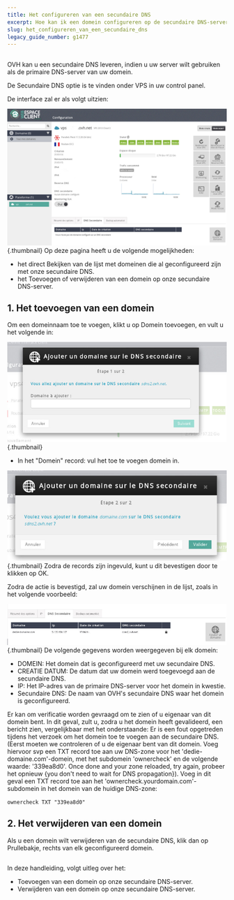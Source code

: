 ```yaml
---
title: Het configureren van een secundaire DNS
excerpt: Hoe kan ik een domein configureren op de secundaire DNS-server
slug: het_configureren_van_een_secundaire_dns
legacy_guide_number: g1477
---
```



## 
OVH kan u een secundaire DNS leveren, indien u uw server wilt gebruiken als de primaire DNS-server van uw domein.

De Secundaire DNS optie is te vinden onder VPS in uw control panel.

De interface zal er als volgt uitzien:

![](images/img_2008.jpg){.thumbnail}
Op deze pagina heeft u de volgende mogelijkheden:


- het direct Bekijken van de lijst met domeinen die al geconfigureerd zijn met onze secundaire DNS.
- het Toevoegen of verwijderen van een domein op onze secundaire DNS-server.




## 1. Het toevoegen van een domein
Om een domeinnaam toe te voegen, klikt u op Domein toevoegen, en vult u het volgende in:

![](images/img_2009.jpg){.thumbnail}

- In het "Domein" record: vul het toe te voegen domein in.



![](images/img_2010.jpg){.thumbnail}
Zodra de records zijn ingevuld, kunt u dit bevestigen door te klikken op OK.

Zodra de actie is bevestigd, zal uw domein verschijnen in de lijst, zoals in het volgende voorbeeld:

![](images/img_2011.jpg){.thumbnail}
De volgende gegevens worden weergegeven bij elk domein:


- DOMEIN: Het domein dat is geconfigureerd met uw secundaire DNS.
- CREATIE DATUM: De datum dat uw domein werd toegevoegd aan de secundaire DNS.
- IP: Het IP-adres van de primaire DNS-server voor het domein in kwestie.
- Secundaire DNS: De naam van OVH's secundaire DNS waar het domein is geconfigureerd.


Er kan om verificatie worden gevraagd om te zien of u eigenaar van dit domein bent. In dit geval, zult u, zodra u het domein heeft gevalideerd, een bericht zien, vergelijkbaar met het onderstaande:
Er is een fout opgetreden tijdens het verzoek om het domein toe te voegen aan de secundaire DNS. (Eerst moeten we controleren of u de eigenaar bent van dit domein. Voeg hiervoor svp een TXT record toe aan uw DNS-zone voor het 'dedie-domaine.com'-domein, met het subdomein 'ownercheck' en de volgende waarde: '339ea8d0'. Once done and your zone reloaded, try again, probeer het opnieuw {you don't need to wait for DNS propagation}).
Voeg in dit geval een TXT record toe aan het 'ownercheck.yourdomain.com'-subdomein in het domein van de huidige DNS-zone:


```
ownercheck TXT "339ea8d0"
```




## 2. Het verwijderen van een domein
Als u een domein wilt verwijderen van de secundaire DNS, klik dan op Prullebakje, rechts van elk geconfigureerd domein.


## 
In deze handleiding, volgt uitleg over het:

- Toevoegen van een domein op onze secundaire DNS-server.
- Verwijderen van een domein op onze secundaire DNS-server.



